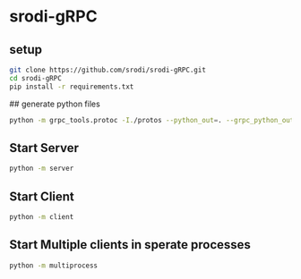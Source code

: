 # srodi-gRPC

## setup
```bash
git clone https://github.com/srodi/srodi-gRPC.git
cd srodi-gRPC
pip install -r requirements.txt
```

## generate python files
```bash
python -m grpc_tools.protoc -I./protos --python_out=. --grpc_python_out=. ./protos/example.proto
```

## Start Server
```bash
python -m server
```

## Start Client
```bash
python -m client
```

## Start Multiple clients in sperate processes
```bash
python -m multiprocess
```